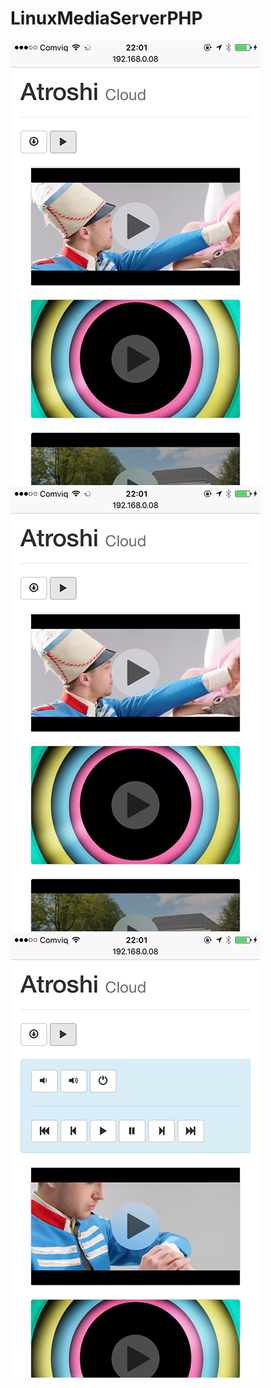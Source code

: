 # LinuxMediaServerPHP
![alt tag](https://github.com/fatroshi/LinuxMediaServerPHP/blob/master/git/IMG_0161%202.PNG)
![alt tag](https://github.com/fatroshi/LinuxMediaServerPHP/blob/master/git/IMG_0161.PNG)
![alt tag](https://github.com/fatroshi/LinuxMediaServerPHP/blob/master/git/IMG_0163.PNG)
